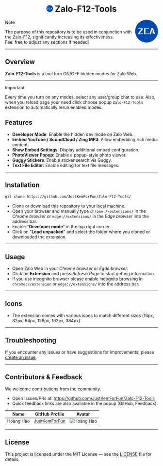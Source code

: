 <h1 align="center"><img src="./images/icon-384.png" width="22px"> Zalo-F12-Tools</h1>
<img align='right' src="./images/icon-384.png" width="75" height="75">

> [!Note]
The purpose of this repository is to be used in conjunction with the [Zalo-F12](https://github.com/ElectroHeavenVN/Zalo-F12), significantly increasing its effectiveness.<br>Feel free to adjust any sections if needed!

---

## Overview
**Zalo-F12-Tools** is a tool turn ON/OFF hidden modes for Zalo Web.

---

> [!IMPORTANT]
Every time you turn on any modes, select any user/group chat to use. Also, when you reload page your need click choose popup `Zalo-F12-Tools` extension to automatically rerun enabled modes.

## Features

- **Developer Mode**: Enable the hidden dev mode on Zalo Web.
- **Embed YouTube / SoundCloud / Zing MP3**: Allow embedding rich media content.
- **Show Embed Settings**: Display additional embed configuration.
- **PhotoViewer Popup**: Enable a popup-style photo viewer.
- **Guggy Stickers**: Enable sticker search via Guggy.
- **Text File Editor**: Enable editing for text file messages.

---

## Installation

```bash
git clone https://github.com/JustKemForFun/Zalo-F12-Tools/
```
- Clone or download this repository to your local machine.
- Open your browser and manually type `chrome://extensions/` in the *Chrome browser* or `edge://extensions/` in the *Edge browser* into the address bar.
- Enable "**Developer mode**" in the top right corner.
- Click on "**Load unpacked**" and select the folder where you cloned or downloaded the extension.

---

## Usage

- Open Zalo Web in your *Chrome browser* or *Egde browser*.
- Click on **Extension** and press *Refresh Page* to start getting information.
- If you use incognito browser please enable incognito browsing in `chrome://extension` or `edge://extensions/` into the address bar.

---

## Icons

- The extension comes with various icons to match different sizes (16px, 32px, 64px, 128px, 192px, 384px).

---

## Troubleshooting

If you encounter any issues or have suggestions for improvements, please [create an issue](https://github.com/JustKemForFun/Zalo-F12-Tools/issues).

---

## Contributors & Feedback

We welcome contributions from the community.
- Open Issues/PRs at: https://github.com/JustKemForFun/Zalo-F12-Tools
- Quick feedback links are also available in the popup (GitHub, Feedback).

| Name               | GitHub Profile                              | Avatar                                 |
|--------------------|---------------------------------------------|----------------------------------------|
|     Hoàng Hào      | [JustKemForFun](https://www.github.com/JustKemForFun) | <img src="https://avatars.githubusercontent.com/u/136668112" alt="Hoàng Hào" width="50" height="50" /> |

---

## License

This project is licensed under the MIT License — see the [LICENSE](LICENSE) file for details.
